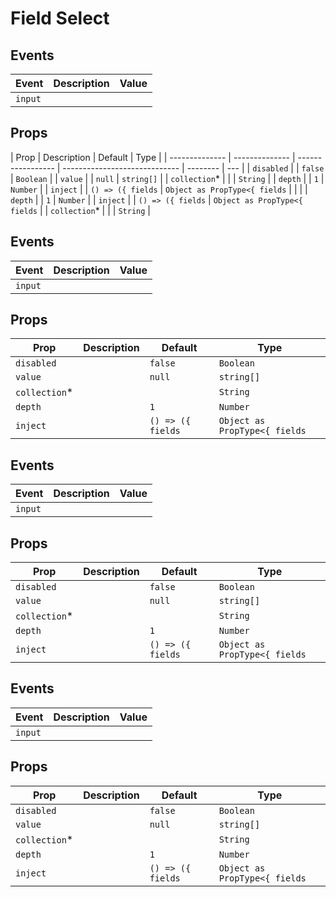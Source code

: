 # Field Select

## Events

| Event   | Description | Value |
| ------- | ----------- | ----- |
| `input` |             |       |

## Props

| Prop           | Description    | Default           | Type                          |
| -------------- | -------------- | ----------------- | ----------------------------- | -------- | --- |
| `disabled`     |                | `false`           | `Boolean`                     |
| `value`        |                | `null`            | `string[]`                    |
| `collection`\* |                |                   | `String`                      |
| `depth`        |                | `1`               | `Number`                      |
| `inject`       |                | `() => ({ fields` | `Object as PropType<{ fields` |
| <!--           | `collection`\* |                   |                               | `String` | --> |
| `depth`        |                | `1`               | `Number`                      |
| `inject`       |                | `() => ({ fields` | `Object as PropType<{ fields` |
| `collection`\* |                |                   | `String`                      |

## Events

| Event   | Description | Value |
| ------- | ----------- | ----- |
| `input` |             |       |

## Props

| Prop           | Description | Default           | Type                          |
| -------------- | ----------- | ----------------- | ----------------------------- |
| `disabled`     |             | `false`           | `Boolean`                     |
| `value`        |             | `null`            | `string[]`                    |
| `collection`\* |             |                   | `String`                      |
| `depth`        |             | `1`               | `Number`                      |
| `inject`       |             | `() => ({ fields` | `Object as PropType<{ fields` |

## Events

| Event   | Description | Value |
| ------- | ----------- | ----- |
| `input` |             |       |

## Props

| Prop           | Description | Default           | Type                          |
| -------------- | ----------- | ----------------- | ----------------------------- |
| `disabled`     |             | `false`           | `Boolean`                     |
| `value`        |             | `null`            | `string[]`                    |
| `collection`\* |             |                   | `String`                      |
| `depth`        |             | `1`               | `Number`                      |
| `inject`       |             | `() => ({ fields` | `Object as PropType<{ fields` |

## Events

| Event   | Description | Value |
| ------- | ----------- | ----- |
| `input` |             |       |

## Props

| Prop           | Description | Default           | Type                          |
| -------------- | ----------- | ----------------- | ----------------------------- |
| `disabled`     |             | `false`           | `Boolean`                     |
| `value`        |             | `null`            | `string[]`                    |
| `collection`\* |             |                   | `String`                      |
| `depth`        |             | `1`               | `Number`                      |
| `inject`       |             | `() => ({ fields` | `Object as PropType<{ fields` |
